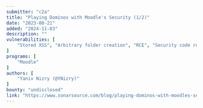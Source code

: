 ```yaml
---
submitter: "c2a"
title: "Playing Dominos with Moodle's Security (1/2)"
date: "2023-08-21"
added: "2024-11-03"
description: ""
vulnerabilities: [
    "Stored XSS", "Arbitrary folder creation", "RCE", "Security code review"
]
programs: [
    "Moodle"
]
authors: [
    "Yaniv Nizry (@YNizry)"
]
bounty: "undisclosed"
link: "https://www.sonarsource.com/blog/playing-dominos-with-moodles-security-1/"
---
```




